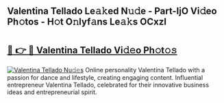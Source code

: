 ## Valentina Tellado Le𝚊𝚔ed N𝚞𝚍e - Part-IjO Vi𝚍eo Ph𝚘tos - H𝚘t O𝚗lyf𝚊ns Le𝚊𝚔s OCxzI

# <h2><a href="http://hf63qy.feru.top/?c=Valentina+Tellado">🔗 👉 🔴 Valentina Tellado Vi𝚍𝚎o Ph𝚘t𝚘𝚜</a></h2>

[![Valentina Tellado Nu𝚍𝚎s](https://i.imgur.com/0TWrTi3.gif)](http://hf63qy.feru.top/?c=Valentina+Tellado)
Online personality Valentina Tellado with a passion for dance and lifestyle, creating engaging content. Influential entrepreneur Valentina Tellado, celebrated for their innovative business ideas and entrepreneurial spirit. 
